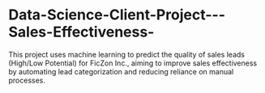 # Data-Science-Client-Project---Sales-Effectiveness-
This project uses machine learning to predict the quality of sales leads (High/Low Potential) for FicZon Inc., aiming to improve sales effectiveness by automating lead categorization and reducing reliance on manual processes.
